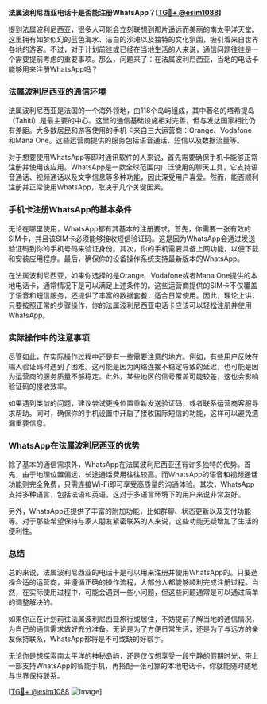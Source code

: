 **法属波利尼西亚电话卡是否能注册WhatsApp？[[TG💪+ @esim1088](https://t.me/s/esim1088)]**

提到法属波利尼西亚，很多人可能会立刻联想到那片遥远而美丽的南太平洋天堂。这里拥有如梦似幻的蓝色海水、洁白的沙滩以及独特的文化氛围，吸引着来自世界各地的游客。不过，对于计划前往或已经在当地生活的人来说，通信问题往往是一个需要提前考虑的重要事项。那么，问题来了：在法属波利尼西亚，当地的电话卡能够用来注册WhatsApp吗？

### 法属波利尼西亚的通信环境

法属波利尼西亚是法国的一个海外领地，由118个岛屿组成，其中著名的塔希提岛（Tahiti）是最主要的中心。这里的通信基础设施相对完善，但与发达国家相比仍有差距。大多数居民和游客使用的手机卡来自三大运营商：Orange、Vodafone和Mana One。这些运营商提供的服务包括语音通话、短信以及数据流量等。

对于想要使用WhatsApp等即时通讯软件的人来说，首先需要确保手机卡能够正常注册并使用该应用。WhatsApp是一款全球范围内广泛使用的聊天工具，它支持语音通话、视频通话以及文字信息等多种功能，因此深受用户喜爱。然而，能否顺利注册并正常使用WhatsApp，取决于几个关键因素。

### 手机卡注册WhatsApp的基本条件

无论在哪里使用，WhatsApp都有其基本的注册要求。首先，你需要一张有效的SIM卡，并且该SIM卡必须能够接收短信验证码。这是因为WhatsApp会通过发送验证码到你的手机号码来验证身份。其次，你的手机需要具备上网功能，以便下载和安装应用程序。最后，确保你的设备操作系统支持最新版本的WhatsApp。

在法属波利尼西亚，如果你选择的是Orange、Vodafone或者Mana One提供的本地电话卡，通常情况下是可以满足上述条件的。这些运营商提供的SIM卡不仅覆盖了语音和短信服务，还提供了丰富的数据套餐，适合日常使用。因此，理论上讲，只要按照正常的步骤操作，你的法属波利尼西亚电话卡应该可以轻松注册并使用WhatsApp。

### 实际操作中的注意事项

尽管如此，在实际操作过程中还是有一些需要注意的地方。例如，有些用户反映在输入验证码时遇到了困难。这可能是因为网络连接不稳定导致的延迟，也可能是因为运营商的服务质量不够稳定。此外，某些地区的信号覆盖可能较差，这也会影响验证码的接收效率。

如果遇到类似的问题，建议尝试更换位置重新发送验证码，或者联系运营商客服寻求帮助。同时，确保你的手机设置中开启了接收国际短信的功能，这样可以避免遗漏重要信息。

### WhatsApp在法属波利尼西亚的优势

除了基本的通信需求外，WhatsApp在法属波利尼西亚还有许多独特的优势。首先，由于地理位置偏远，长途通话费用往往较高。而WhatsApp的语音和视频通话功能则完全免费，只需连接Wi-Fi即可享受高质量的沟通体验。其次，WhatsApp支持多种语言，包括法语和英语，这对于多语言环境下的用户来说非常友好。

另外，WhatsApp还提供了丰富的附加功能，比如群聊、状态更新以及支付功能等。对于那些希望保持与家人朋友紧密联系的人来说，这些功能无疑增加了生活的便利性。

### 总结

总的来说，法属波利尼西亚的电话卡是可以用来注册并使用WhatsApp的。只要选择合适的运营商，并遵循正确的操作流程，大部分人都能够顺利完成注册过程。当然，在实际使用过程中，可能会遇到一些小问题，但这些问题通常是可以通过简单的调整解决的。

如果你正在计划前往法属波利尼西亚旅行或居住，不妨提前了解当地的通信情况，为自己的通信需求做好充分准备。无论是为了方便日常生活，还是为了与远方的亲友保持联系，WhatsApp都将是不可或缺的好帮手。

无论你是想探索南太平洋的神秘岛屿，还是仅仅想享受一段宁静的假期时光，带上一部支持WhatsApp的智能手机，再搭配一张可靠的本地电话卡，你就能随时随地与世界保持联系。

[[TG💪+ @esim1088](https://t.me/s/esim1088) ![Image](https://i.postimg.cc/4NQfJmqS/Snipaste-2025-05-13-00-14-12.png)]
